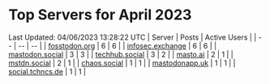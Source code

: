 # Top Servers for April 2023
Last Updated: 04/06/2023 13:28:22 UTC
| Server | Posts | Active Users |
| -- | -- | -- |
| [fosstodon.org](https://fosstodon.org/tags/PowerShell) | 6 | 6 |
| [infosec.exchange](https://infosec.exchange/tags/PowerShell) | 6 | 6 |
| [mastodon.social](https://mastodon.social/tags/PowerShell) | 3 | 3 |
| [techhub.social](https://techhub.social/tags/PowerShell) | 3 | 2 |
| [masto.ai](https://masto.ai/tags/PowerShell) | 2 | 1 |
| [mstdn.social](https://mstdn.social/tags/PowerShell) | 2 | 1 |
| [chaos.social](https://chaos.social/tags/PowerShell) | 1 | 1 |
| [mastodonapp.uk](https://mastodonapp.uk/tags/PowerShell) | 1 | 1 |
| [social.tchncs.de](https://social.tchncs.de/tags/PowerShell) | 1 | 1 |
